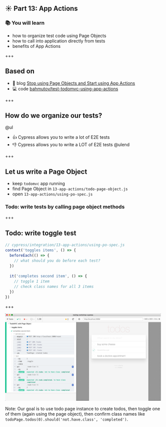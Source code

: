 ## ☀️ Part 13: App Actions

### 📚 You will learn

- how to organize test code using Page Objects
- how to call into application directly from tests
- benefits of App Actions

+++

## Based on

- 📝 blog [Stop using Page Objects and Start using App Actions](https://www.cypress.io/blog/2019/01/03/stop-using-page-objects-and-start-using-app-actions/)
- 💻 code [bahmutov/test-todomvc-using-app-actions](https://github.com/bahmutov/test-todomvc-using-app-actions)

+++

## How do we organize our tests?

@ul
- 👍 Cypress allows you to write a lot of E2E tests
- 👎 Cypress allows you to write a LOT of E2E tests
@ulend

+++

## Let us write a Page Object

- keep `todomvc` app running
- find Page Object in `13-app-actions/todo-page-object.js`
- open `13-app-actions/using-po-spec.js`

### Todo: write tests by calling page object methods

+++

## Todo: write toggle test

```js
// cypress/integration/13-app-actions/using-po-spec.js
context('toggles items', () => {
  beforeEach(() => {
    // what should you do before each test?
  })

  it('completes second item', () => {
    // toggle 1 item
    // check class names for all 3 items
  })
})
```

+++

![Toggle test](/slides/13-app-actions/img/toggle.png)

Note:
Our goal is to use todo page instance to create todos, then toggle one of them (again using the page object), then confirm class names like `todoPage.todos(0).should('not.have.class', 'completed')`.
